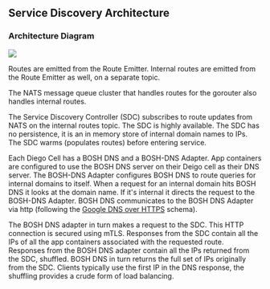 ## Service Discovery Architecture

### Architecture Diagram
![](architecture-diagram.png)

Routes are emitted from the Route Emitter. Internal routes are emitted from the
Route Emitter as well, on a separate topic.

The NATS message queue cluster that handles routes for the gorouter also handles
internal routes.

The Service Discovery Controller (SDC) subscribes to route updates from NATS on
the internal routes topic. The SDC is highly available. The SDC has no
persistence, it is an in memory store of internal domain names to IPs. The SDC
warms (populates routes) before entering service.

Each Diego Cell has a BOSH DNS and a BOSH-DNS Adapter. App containers are
configured to use the BOSH DNS server on their Deigo cell as their DNS server.
The BOSH-DNS Adapter configures BOSH DNS to route queries for internal domains
to itself. When a request for an internal domain hits BOSH DNS it looks at the
domain name. If it's internal it directs the request to the BOSH-DNS Adapter.
BOSH DNS communicates to the BOSH DNS Adapter via http (following the [Google
DNS over
HTTPS](https://developers.google.com/speed/public-dns/docs/dns-over-https)
schema).

The BOSH DNS adapter in turn makes a request to the SDC. This HTTP connection is
secured using mTLS. Responses from the SDC contain all the IPs of all the app
containers associated with the requested route. Responses from the BOSH DNS
adapter contain all the IPs returned from the SDC, shuffled. BOSH DNS in turn
returns the full set of IPs originally from the SDC. Clients typically use the
first IP in the DNS response, the shuffling provides a crude form of load
balancing.